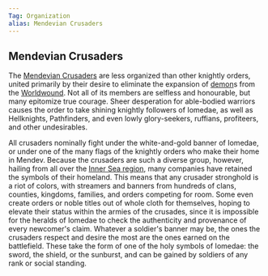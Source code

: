 ```yaml
---
Tag: Organization
alias: Mendevian Crusaders
---
```

## Mendevian Crusaders
The [Mendevian Crusaders](https://pathfinderwiki.com/wiki/Mendevian_Crusades#Mendevian_Crusaders) are less organized than other knightly orders, united primarily by their desire to eliminate the expansion of [demon](../Notions/Demon.md)s from the [Worldwound](../Places/Worldwound.md). Not all of its members are selfless and honourable, but many epitomize true courage. Sheer desperation for able-bodied warriors causes the order to take shining knightly followers of Iomedae, as well as Hellknights, Pathfinders, and even lowly glory-seekers, ruffians, profiteers, and other undesirables.

All crusaders nominally fight under the white-and-gold banner of Iomedae, or under one of the many flags of the knightly orders who make their home in Mendev. Because the crusaders are such a diverse group, however, hailing from all over the [Inner Sea region](../Places/Avistan.md), many companies have retained the symbols of their homeland. This means that any crusader stronghold is a riot of colors, with streamers and banners from hundreds of clans, counties, kingdoms, families, and orders competing for room. Some even create orders or noble titles out of whole cloth for themselves, hoping to elevate their status within the armies of the crusades, since it is impossible for the heralds of Iomedae to check the authenticity and provenance of every newcomer's claim. Whatever a soldier's banner may be, the ones the crusaders respect and desire the most are the ones earned on the battlefield. These take the form of one of the holy symbols of Iomedae: the sword, the shield, or the sunburst, and can be gained by soldiers of any rank or social standing.